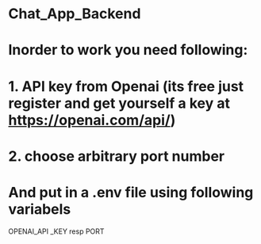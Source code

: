 # Chat_App_Backend
# Inorder to work you need following:
# 1. API key from Openai (its free just register and get yourself a key at https://openai.com/api/)
# 2. choose arbitrary port number
# And put in a .env file using following variabels
OPENAI_API _KEY resp PORT
